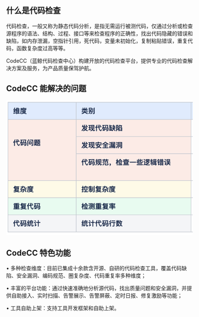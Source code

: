 ## 什么是代码检查
代码检查，一般又称为静态代码分析，是指无需运行被测代码，仅通过分析或检查源程序的语法、结构、过程、接口等来检查程序的正确性，找出代码隐藏的错误和缺陷，如内存泄漏，空指针引用，死代码，变量未初始化，复制粘贴错误，重复代码，函数复杂度过高等等。

CodeCC（蓝鲸代码检查中心）构建开放的代码检查平台，提供专业的代码检查解决方案及服务，为产品质量保驾护航。

## CodeCC 能解决的问题
![CodeCC能解决的问题](../assets/WhatCodeccCanDo.png)

## CodeCC 特色功能
• 多种检查维度：目前已集成十余款含开源、自研的代码检查工具，覆盖代码缺陷、安全漏洞、编码规范、圈复杂度、代码重复率多种维度；

• 丰富的平台功能：通过快速准确地分析源代码，找出质量问题和安全漏洞，并提供自助接入、实时扫描、告警展示、告警屏蔽、定时日报、修复激励等功能；

• 工具自助上架：支持工具开发框架和自助上架。